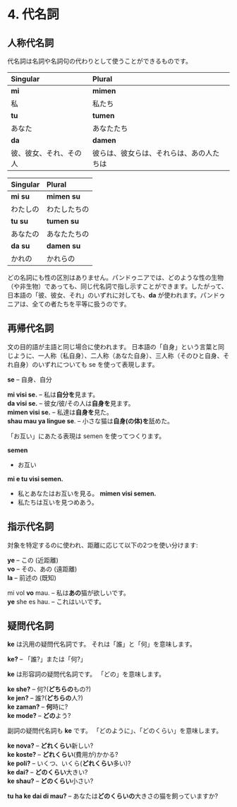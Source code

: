 
# 4. 代名詞

## 人称代名詞

代名詞は名詞や名詞句の代わりとして使うことができるものです。


| Singular    | Plural       |
|:------------|:-------------|
| **mi**      | **mimen**    |
| 私       | 私たち           |
| **tu**      | **tumen**    |
| あなた         | あなたたち      |
| **da**      | **damen**    |
| 彼、彼女、それ、その人 | 彼らは、彼女らは、それらは、あの人たちは |

| Singular    | Plural       |
|:------------|:-------------|
| **mi su**   | **mimen su** |
| わたしの | わたしたちの |
| **tu su**   | **tumen su** |
| あなたの | あなたたちの |
| **da su**   | **damen su** |
| かれの | かれらの |

どの名詞にも性の区別はありません。パンドゥニアでは、どのような性の生物（や非生物）であっても、同じ代名詞で指し示すことができます。したがって、日本語の「彼、彼女、それ」のいずれに対しても、**da** が使われます。パンドゥニアは、全ての者たちを平等に扱うのです。

## 再帰代名詞

文の目的語が主語と同じ場合に使われます。
日本語の「自身」という言葉と同じように、一人称（私自身）、二人称（あなた自身）、三人称（そのひと自身、それ自身）のいずれについても se を使って表現します。

**se**
– 自身、自分

**mi visi se.**
– 私は**自分を**見ます。  
**da visi se.**
– 彼女/彼/その人は**自身を**見ます。  
**mimen visi se.**
– 私達は**自身を**見た。  
**shau mau ya lingue se**.
– 小さな猫は**自身(の体)を**舐めた。

「お互い」にあたる表現は semen を使ってつくります。

**semen**
- お互い

**mi e tu visi semen.**
- 私とあなたはお互いを見る。
**mimen visi semen.**
- 私たちは互いを見つめあう。

## 指示代名詞

対象を特定するのに使われ、距離に応じて以下の2つを使い分けます:

**ye**
– この (近距離)  
**vo**
– その、あの (遠距離)  
**la**
– 前述の (既知)

mi vol **vo** mau.
– 私は**あの**猫が欲しいです。  
**ye** she es hau.
– これはいいです。



## 疑問代名詞

**ke**
は汎用の疑問代名詞です。
それは「誰」と「何」を意味します。

**ke?**
– 「誰?」または「何?」  

**ke**
は形容詞の疑問代名詞です。
「どの」を意味します。

**ke she?**
– 何?(**どちらの**もの?)  
**ke jen?**
– 誰?(**どちらの**人?)  
**ke zaman?**
– **何**時に?  
**ke mode?**
– **どの**よう?

副詞の疑問代名詞も
**ke**
です。
「どのように」、「どのくらい」を意味します。


**ke nova?**
– **どれくらい**新しい?  
**ke koste?**
– **どれくらい**(費用が)かかる?  
**ke poli?**
– いくつ、いくら(**どれくらい**多い)?  
**ke dai?**
– **どのくらい**大きい?  
**ke shau?**
– **どのくらい**小さい?

**tu ha ke dai di mau?**
– あなたは**どのくらいの**大きさの猫を飼っていますか?



